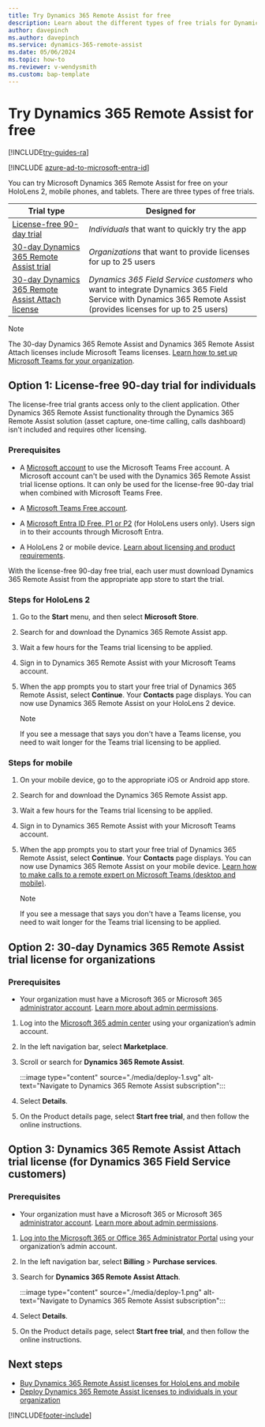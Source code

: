 ```yaml
---
title: Try Dynamics 365 Remote Assist for free
description: Learn about the different types of free trials for Dynamics 365 Remote Assist.
author: davepinch
ms.author: davepinch
ms.service: dynamics-365-remote-assist
ms.date: 05/06/2024
ms.topic: how-to 
ms.reviewer: v-wendysmith
ms.custom: bap-template
---
```


# Try Dynamics 365 Remote Assist for free

[!INCLUDE[try-guides-ra](../includes/try-guides-ra.md)]

[!INCLUDE [azure-ad-to-microsoft-entra-id](../includes/azure-ad-to-microsoft-entra-id.md)]

You can try Microsoft Dynamics 365 Remote Assist for free on your HoloLens 2, mobile phones, and tablets. There are three types of free trials.

|Trial type|Designed for|
|---------------------------|-----------------------------------|
|[License-free 90-day trial](#option-1-license-free-90-day-trial-for-individuals)|*Individuals* that want to quickly try the app|
|[30-day Dynamics 365 Remote Assist trial](#option-2-30-day-dynamics-365-remote-assist-trial-license-for-organizations)|*Organizations* that want to provide licenses for up to 25 users|
|[30-day Dynamics 365 Remote Assist Attach license](#option-3-dynamics-365-remote-assist-attach-trial-license-for-dynamics-365-field-service-customers)|*Dynamics 365 Field Service customers* who want to integrate Dynamics 365 Field Service with Dynamics 365 Remote Assist (provides licenses for up to 25 users)|

  > [!NOTE]
  > The 30-day Dynamics 365 Remote Assist and Dynamics 365 Remote Assist Attach licenses include Microsoft Teams licenses. [Learn how to set up Microsoft Teams for your organization](set-up-teams.md).

## Option 1: License-free 90-day trial for individuals

The license-free trial grants access only to the client application. Other Dynamics 365 Remote Assist functionality through the Dynamics 365 Remote Assist solution (asset capture, one-time calling, calls dashboard) isn't included and requires other licensing.

### Prerequisites

- A [Microsoft account](https://account.microsoft.com/account) to use the Microsoft Teams Free account. A Microsoft account can't be used with the Dynamics 365 Remote Assist trial license options. It can only be used for the license-free 90-day trial when combined with Microsoft Teams Free.

- A [Microsoft Teams Free account](https://products.office.com/microsoft-teams/free).

- A [Microsoft Entra ID Free, P1 or P2](https://www.microsoft.com/en-us/security/business/identity-access/microsoft-entra-id) (for HoloLens users only). Users sign in to their accounts through Microsoft Entra.

- A HoloLens 2 or mobile device. [Learn about licensing and product requirements](./requirements.md).

With the license-free 90-day free trial, each user must download Dynamics 365 Remote Assist from the appropriate app store to start the trial.

### Steps for HoloLens 2

1. Go to the **Start** menu, and then select **Microsoft Store**.

1. Search for and download the Dynamics 365 Remote Assist app.

1. Wait a few hours for the Teams trial licensing to be applied.

1. Sign in to Dynamics 365 Remote Assist with your Microsoft Teams account.

1. When the app prompts you to start your free trial of Dynamics 365 Remote Assist, select **Continue**. Your **Contacts** page displays. You can now use Dynamics 365 Remote Assist on your HoloLens 2 device.

   > [!NOTE]
   > If you see a message that says you don't have a Teams license, you need to wait longer for the Teams trial licensing to be applied.

### Steps for mobile

1. On your mobile device, go to the appropriate iOS or Android app store.

1. Search for and download the Dynamics 365 Remote Assist app.

1. Wait a few hours for the Teams trial licensing to be applied.

1. Sign in to Dynamics 365 Remote Assist with your Microsoft Teams account.

1. When the app prompts you to start your free trial of Dynamics 365 Remote Assist, select **Continue**. Your **Contacts** page displays. You can now use Dynamics 365 Remote Assist on your mobile device. [Learn how to make calls to a remote expert on Microsoft Teams (desktop and mobile)](mobile-app/making-calls-with-ar.md).

   > [!NOTE]
   > If you see a message that says you don't have a Teams license, you need to wait longer for the Teams trial licensing to be applied.

## Option 2: 30-day Dynamics 365 Remote Assist trial license for organizations

### Prerequisites

- Your organization must have a Microsoft 365 or Microsoft 365 [administrator account](https://www.microsoft.com/microsoft-365/business/office-365-administration). [Learn more about admin permissions](/microsoft-365/admin/add-users/about-admin-roles).

1. Log into the [Microsoft 365 admin center](https://admin.microsoft.com/) using your organization’s admin account.

1. In the left navigation bar, select **Marketplace**.

1. Scroll or search for **Dynamics 365 Remote Assist**.

   :::image type="content" source="./media/deploy-1.svg" alt-text="Navigate to Dynamics 365 Remote Assist subscription":::

1. Select **Details**.

1. On the Product details page, select **Start free trial**, and then follow the online instructions.

## Option 3: Dynamics 365 Remote Assist Attach trial license (for Dynamics 365 Field Service customers)

### Prerequisites

- Your organization must have a Microsoft 365 or Microsoft 365 [administrator account](https://www.microsoft.com/microsoft-365/business/office-365-administration). [Learn more about admin permissions](/microsoft-365/admin/add-users/about-admin-roles).

1. [Log into the Microsoft 365 or Office 365 Administrator Portal](https://www.microsoft.com/microsoft-365/business/office-365-administration) using your organization’s admin account.
  
1. In the left navigation bar, select **Billing** > **Purchase services**.

1. Search for **Dynamics 365 Remote Assist Attach**.

   :::image type="content" source="./media/deploy-1.png" alt-text="Navigate to Dynamics 365 Remote Assist subscription":::

1. Select **Details**.

1. On the Product details page, select **Start free trial**, and then follow the online instructions.

## Next steps

- [Buy Dynamics 365 Remote Assist licenses for HoloLens and mobile](buy-remote-assist.md)
- [Deploy Dynamics 365 Remote Assist licenses to individuals in your organization](deploy-remote-assist.md)


[!INCLUDE[footer-include](../includes/footer-banner.md)]
